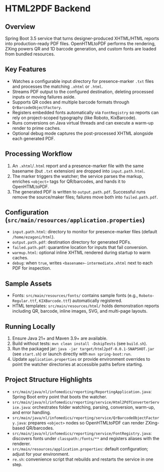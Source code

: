 # HTML2PDF Backend

## Overview
Spring Boot 3.5 service that turns designer-produced XHTML/HTML reports into production-ready PDF files.
OpenHTMLtoPDF performs the rendering, ZXing powers QR and 1D barcode generation, and custom fonts are
loaded from bundled resources.

## Key Features
- Watches a configurable input directory for presence-marker `.txt` files and processes the matching `.xhtml` or `.html`.
- Streams PDF output to the configured destination, deleting processed inputs or moving failures aside.
- Supports QR codes and multiple barcode formats through `QrBarcodeObjectFactory`.
- Registers embedded fonts automatically via `FontRegistry` so reports can rely on project-scoped typography 
  (like Roboto, KixBarcode).
- Runs conversions on Java virtual threads and can execute a warm-up render to prime caches.
- Optional debug mode captures the post-processed XHTML alongside each generated PDF.

## Processing Workflow
1. An `.xhtml`/`.html` report and a presence-marker file with the same basename (but `.txt` extension) are dropped into `input.path.html`.
2. The marker triggers the watcher; the service parses the markup, enriches `<object>` tags for QR/barcodes, and hands it to OpenHTMLtoPDF.
3. The generated PDF is written to `output.path.pdf`. Successful runs remove the source/maker files; failures move both into `failed.path.pdf`.

## Configuration (`src/main/resources/application.properties`)
- `input.path.html`: directory to monitor for presence-marker files (default `/home/ezagoni/html`).
- `output.path.pdf`: destination directory for generated PDFs.
- `failed.path.pdf`: quarantine location for inputs that fail conversion.
- `warmup.html`: optional inline XHTML rendered during startup to warm caches.
- `debug`: when `true`, writes `<basename>-intermediate.xhtml` next to each PDF for inspection.

## Sample Assets
- Fonts: `src/main/resources/fonts/` contains sample fonts (e.g., `Roboto-Regular.ttf`, `KIXBarcode.ttf`) automatically registered.
- HTML templates: `src/main/resources/html/` holds demonstration reports including QR, barcode, inline images, SVG, and multi-page layouts.

## Running Locally
1. Ensure Java 21+ and Maven 3.9+ are available.
2. Build without tests: `mvn clean install -DskipTests` (see `build.sh`).
3. Run the packaged jar: `java -jar target/html2pdf-0.0.1-SNAPSHOT.jar` (see `start.sh`) or launch directly with `mvn spring-boot:run`.
4. Update `application.properties` or provide environment overrides to point the watcher directories at accessible paths before starting.

## Project Structure Highlights
- `src/main/java/nl/infomedics/reporting/ReportingApplication.java`: Spring Boot entry point that boots the watcher.
- `src/main/java/nl/infomedics/reporting/service/Html2PdfConverterService.java`: orchestrates folder watching, parsing, conversion, warm-up, and error handling.
- `src/main/java/nl/infomedics/reporting/service/QrBarcodeObjectFactory.java`: prepares `<object>` nodes so OpenHTMLtoPDF can render ZXing-based QR/barcodes.
- `src/main/java/nl/infomedics/reporting/service/FontRegistry.java`: discovers fonts under `classpath:/fonts/**` and registers aliases with the renderer.
- `src/main/resources/application.properties`: default configuration; adjust for your environment.
- `re.sh`: convenience script that rebuilds and restarts the service in one step.
